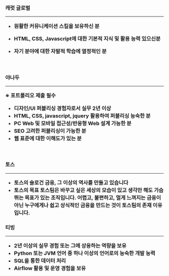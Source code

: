 
<h3>캐럿 글로벌
<hr>

- 원활한 커뮤니케이션 스킬을 보유하신 분

- HTML, CSS, Javascript에 대한 기본적 지식 및 활용 능력 있으신분

- 자기 분야에 대한 자발적 학습에 열정적인 분
<br>

<h3>야나두
<hr>
※ 포트폴리오 제출 필수

- 디자인/UI 퍼블리싱 경험자로서 실무 2년 이상
- HTML, CSS, javascript, jquery 활용하여 퍼블리싱 능숙한 분
- PC Web 및 모바일 접근성/반응형 Web 설계 가능한 분
- SEO 고려한 퍼블리싱이 가능한 분
- 웹 표준에 대한 이해도가 있는 분

<br>

<h3>토스
<hr>

- 토스의 슬로건 금융, 그 이상의 역사를 만들고 있습니다<br>
- 토스의 목표
    토스팀은 바꾸고 싶은 세상의 모습이 있고 생각만 해도 가슴 뛰는 목표가 있는 조직입니다. 어렵고, 불편하고, 멀게 느껴지는 금융이 아닌 누구에게나 쉽고 상식적인 금융을 만드는 것이 토스팀의 존재 이유입니다.

<h3>티빙
<hr>

- 2년 이상의 실무 경험 또는 그에 상응하는 역량을 보유
- Python 또는 JVM 언어 중 하나 이상의 언어로의 능숙한 개발 능력
- SQL을 통한 데이터 처리
- Airflow 활용 및 운영 경험을 보유